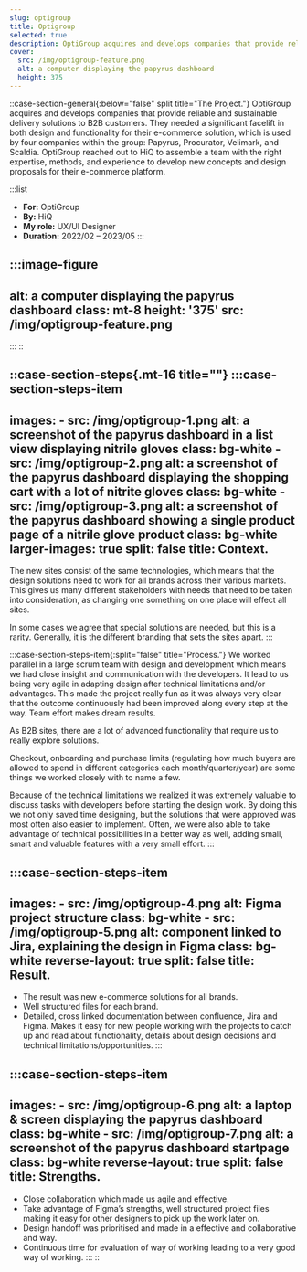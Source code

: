 ```yaml
---
slug: optigroup
title: Optigroup
selected: true
description: OptiGroup acquires and develops companies that provide reliable and sustainable delivery solutions to B2B customers. They needed a significant facelift in both design and functionality for their e-commerce solution, which is used by four companies within the group.
cover:
  src: /img/optigroup-feature.png
  alt: a computer displaying the papyrus dashboard
  height: 375
---
```


::case-section-general{:below="false" split title="The Project."}
OptiGroup acquires and develops companies that provide reliable and sustainable delivery solutions to B2B customers. They needed a significant facelift in both design and functionality for their e-commerce solution, which is used by four companies within the group: Papyrus, Procurator, Velimark, and Scaldia. OptiGroup reached out to HiQ to assemble a team with the right expertise, methods, and experience to develop new concepts and design proposals for their e-commerce platform.

  :::list
  - **For:** OptiGroup
  - **By:** HiQ
  - **My role:** UX/UI Designer
  - **Duration:** 2022/02 – 2023/05
  :::

  :::image-figure
  ---
  alt: a computer displaying the papyrus dashboard
  class: mt-8
  height: '375'
  src: /img/optigroup-feature.png
  ---
  :::
::

::case-section-steps{.mt-16 title=""}
  :::case-section-steps-item
  ---
  images:
    - src: /img/optigroup-1.png
      alt: a screenshot of the papyrus dashboard in a list view displaying nitrile gloves
      class: bg-white
    - src: /img/optigroup-2.png
      alt: a screenshot of the papyrus dashboard displaying the shopping cart with a lot of nitrite gloves
      class: bg-white
    - src: /img/optigroup-3.png
      alt: a screenshot of the papyrus dashboard showing a single product page of a nitrile glove product
      class: bg-white
  larger-images: true
  split: false
  title: Context.
  ---
  The new sites consist of the same technologies, which means that the design solutions need to work for all brands across their various markets. This gives us many different stakeholders with needs that need to be taken into consideration, as changing one something on one place will effect all sites.

  In some cases we agree that special solutions are needed, but this is a rarity. Generally, it is the different branding that sets the sites apart.
  :::

  :::case-section-steps-item{:split="false" title="Process."}
  We worked parallel in a large scrum team with design and development which means we had close insight and communication with the developers. It lead to us being very agile in adapting design after technical limitations and/or advantages. This made the project really fun as it was always very clear that the outcome continuously had been improved along every step at the way. Team effort makes dream results.

  As B2B sites, there are a lot of advanced functionality that require us to really explore solutions.

  Checkout, onboarding and purchase limits (regulating how much buyers are allowed to spend in different categories each month/quarter/year) are some things we worked closely with to name a few.

  Because of the technical limitations we realized it was extremely valuable to discuss tasks with developers before starting the design work. By doing this we not only saved time designing, but the solutions that were approved was most often also easier to implement. Often, we were also able to take advantage of technical possibilities in a better way as well, adding small, smart and valuable features with a very small effort.
  :::

  :::case-section-steps-item
  ---
  images:
    - src: /img/optigroup-4.png
      alt: Figma project structure
      class: bg-white
    - src: /img/optigroup-5.png
      alt: component linked to Jira, explaining the design in Figma
      class: bg-white
  reverse-layout: true
  split: false
  title: Result.
  ---
  - The result was new e-commerce solutions for all brands.
  - Well structured files for each brand.
  - Detailed, cross linked documentation between confluence, Jira and Figma. Makes it easy for new people working with the projects to catch up and read about functionality, details about design decisions and technical limitations/opportunities.
  :::

  :::case-section-steps-item
  ---
  images:
    - src: /img/optigroup-6.png
      alt: a laptop & screen displaying the papyrus dashboard
      class: bg-white
    - src: /img/optigroup-7.png
      alt: a screenshot of the papyrus dashboard startpage
      class: bg-white
  reverse-layout: true
  split: false
  title: Strengths.
  ---
  - Close collaboration which made us agile and effective.
- Take advantage of Figma’s strengths, well structured project files making it easy for other designers to pick up the work later on.
- Design handoff was prioritised and made in a effective and collaborative and way.
- Continuous time for evaluation of way of working leading to a very good way of working.
  :::
::
